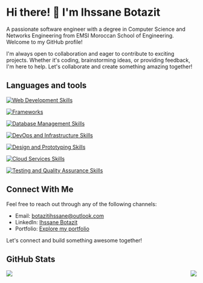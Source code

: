 # Hi there! 👋 I'm Ihssane Botazit

A passionate software engineer with a degree in Computer Science and Networks Engineering from EMSI Moroccan School of
Engineering. Welcome to my GitHub profile!

I'm always open to collaboration and eager to contribute to exciting projects. Whether it's coding, brainstorming ideas,
or providing feedback, I'm here to help. Let's collaborate and create something amazing together!

## Languages and tools

[![Web Development Skills](https://skillicons.dev/icons?i=c,cpp,cs,java,python,js,html,css,bootstrap,php,sass,tailwind,ts,dart,solidity)](https://skillicons.dev)

[![Frameworks ](https://skillicons.dev/icons?i=angular,django,nextjs,react,spring,flutter,maven,vite)](https://skillicons.dev)

[![Database Management Skills](https://skillicons.dev/icons?i=mysql,postgres,sqlite)](https://skillicons.dev)

[![DevOps and Infrastructure Skills](https://skillicons.dev/icons?i=docker,jenkins,rabbitmq,kafka,linux,vercel,git,github,gitlab)](https://skillicons.dev)

[![Design and Prototyping Skills](https://skillicons.dev/icons?i=figma)](https://skillicons.dev)

[![Cloud Services Skills](https://skillicons.dev/icons?i=firebase)](https://skillicons.dev)

[![Testing and Quality Assurance Skills](https://skillicons.dev/icons?i=jest,postman)](https://skillicons.dev)

## Connect With Me

Feel free to reach out through any of the following channels:

- Email: [botazitihssane@outlook.com](mailto:botazitihssane@outlook.com)
- LinkedIn: [Ihssane Botazit](https://www.linkedin.com/in/ihssanebotazit/)
- Portfolio: [Explore my portfolio](https://portfolio-ihssane-projects.vercel.app/)

Let's connect and build something awesome together!

## GitHub Stats

<div style="display: flex; justify-content: space-between;">
    <img src="https://github-readme-stats.vercel.app/api?username=botazitihssane&show_icons=true&theme=radical&hide=issues&rank_icon=github&include_all_commits=true"">
    <img src="https://github-readme-stats.vercel.app/api/top-langs/?username=botazitihssane&hide_progress=true&hide=html,css&theme=radical" ">
</div>

[//]: # ([![Ihssane's WakaTime stats]&#40;https://github-readme-stats.vercel.app/api/wakatime?username=botazitihssane&theme=radical&layout=compact&#41;]&#40;https://github.com/anuraghazra/github-readme-stats&#41;)


